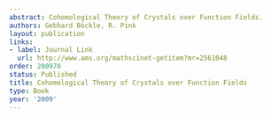 ```yaml
---
abstract: Cohomological Theory of Crystals over Function Fields.
authors: Gebhard Böckle, R. Pink
layout: publication
links:
- label: Journal Link
  url: http://www.ams.org/mathscinet-getitem?mr=2561048
order: 200970
status: Published
title: Cohomological Theory of Crystals over Function Fields
type: Book
year: '2009'
---
```

